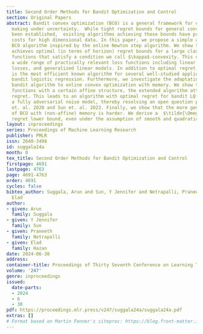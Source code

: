 ```yaml
---
title: Second Order Methods for Bandit Optimization and Control
section: Original Papers
abstract: Bandit convex optimization (BCO) is a general framework for online decision
  making under uncertainty.  While tight regret bounds for general convex losses have
  been established,  existing algorithms achieving these bounds have prohibitive computational
  costs for high dimensional data. In this paper, we propose a simple and practical
  BCO algorithm inspired by the online Newton step algorithm. We show that our algorithm
  achieves optimal (in terms of horizon) regret bounds for a large class of convex
  functions that satisfy a condition we call $\kappa$-convexity. This class contains
  a wide range of practically relevant loss functions including linear losses, quadratic
  losses, and generalized linear models. In addition to optimal regret,  this method
  is the most efficient known algorithm for several well-studied applications including
  bandit logistic regression. Furthermore, we investigate the adaptation of our second-order
  bandit algorithm to online convex optimization with memory. We show that for loss
  functions with a certain affine structure, the extended algorithm attains optimal
  regret. This leads to an algorithm with optimal regret for bandit LQ problem under
  a fully adversarial noise model, thereby resolving an open question posed in Grade
  et. al. 2020 and Sun et. al. 2023. Finally, we show that the more general problem
  of BCO with (non-affine) memory is harder. We derive a  $\tilde{\Omega}(T^{2/3})$
  regret lower bound, even under the assumption of smooth and quadratic losses.
layout: inproceedings
series: Proceedings of Machine Learning Research
publisher: PMLR
issn: 2640-3498
id: suggala24a
month: 0
tex_title: Second Order Methods for Bandit Optimization and Control
firstpage: 4691
lastpage: 4763
page: 4691-4763
order: 4691
cycles: false
bibtex_author: Suggala, Arun and Sun, Y Jennifer and Netrapalli, Praneeth and Hazan,
  Elad
author:
- given: Arun
  family: Suggala
- given: Y Jennifer
  family: Sun
- given: Praneeth
  family: Netrapalli
- given: Elad
  family: Hazan
date: 2024-06-30
address:
container-title: Proceedings of Thirty Seventh Conference on Learning Theory
volume: '247'
genre: inproceedings
issued:
  date-parts:
  - 2024
  - 6
  - 30
pdf: https://proceedings.mlr.press/v247/suggala24a/suggala24a.pdf
extras: []
# Format based on Martin Fenner's citeproc: https://blog.front-matter.io/posts/citeproc-yaml-for-bibliographies/
---
```

